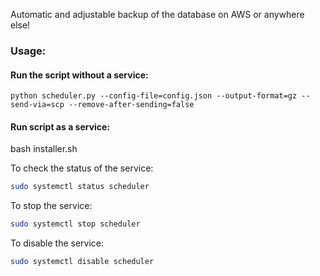 Automatic and adjustable backup of the database on AWS or anywhere else!

### Usage:

#### Run the script without a service:

    python scheduler.py --config-file=config.json --output-format=gz --send-via=scp --remove-after-sending=false

#### Run script as a service:

   bash installer.sh

To check the status of the service:

```bash
sudo systemctl status scheduler
```

To stop the service:

```bash
sudo systemctl stop scheduler
```

To disable the service:

```bash 
sudo systemctl disable scheduler
```
